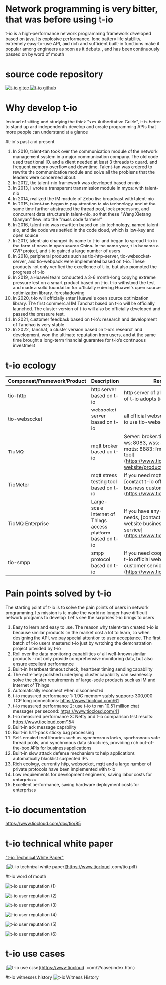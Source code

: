 # Network programming is very bitter, that was before using t-io
t-io is a high-performance network programming framework developed based on java. Its explosive performance, long battery life stability, extremely easy-to-use API, and rich and sufficient built-in functions make it popular among engineers as soon as it debuts. , and has been continuously passed on by word of mouth

# source code repository
[![t-io gitee](https://www.tiocloud.com/2/imgs/product/tio/mayun.png) ](https://gitee.com/tywo45/t-io)
[![t-io github](https://www.tiocloud.com/2/imgs/product/tio/Github.png) ](https://github.com/tywo45/t-io)


# Why develop t-io
Instead of sitting and studying the thick "xxx Authoritative Guide", it is better to stand up and independently develop and create programming APIs that more people can understand at a glance

#t-io's past and present
1. In 2010, talent-tan took over the communication module of the network management system in a major communication company. The old code used traditional IO, and a client needed at least 3 threads to guard, and frequent memory overflow and downtime. Talent-tan was ordered to rewrite the communication module and solve all the problems that the leaders were concerned about.
2. In 2012, the talent-nio framework was developed based on nio
3. In 2013, I wrote a transparent transmission module in mycat with talent-nio
4. In 2014, realized the IM module of Zebo live broadcast with talent-nio
5. In 2015, talent-tan began to pay attention to aio technology, and at the same time further abstracted the thread pool, lock processing, and concurrent data structure in talent-nio, so that these "Wang Xietang Qianyan" flew into the "mass code farmers"
6. In 2016, talent-nio was rewritten based on aio technology, named talent-aio, and the code was settled in the code cloud, which is low-key and open source
7. In 2017, talent-aio changed its name to t-io, and began to spread t-io in the form of news in open source China. In the same year, t-io became a GVP project, and t-io gained a large number of users
8. In 2018, peripheral products such as tio-http-server, tio-websocket-server, and tio-webpack were implemented based on t-io. These products not only verified the excellence of t-io, but also promoted the progress of t-io
9. In 2019, a Huawei team conducted a 3-6 month-long copying extreme pressure test on a smart product based on t-io. t-io withstood the test and made a solid foundation for officially entering Huawei's open source optimization library. foreshadowing
10. In 2020, t-io will officially enter Huawei's open source optimization library. The first commercial IM Tanchat based on t-io will be officially launched. The cluster version of t-io will also be officially developed and passed the pressure test.
11. In 2021, customer feedback based on t-io's research and development of Tanchao is very stable
12. In 2022, Tanchat, a cluster version based on t-io’s research and development, won the ultimate reputation from users, and at the same time brought a long-term financial guarantee for t-io’s continuous investment

# t-io ecology

| Component/Framework/Product | Description | Remarks |
| ----- | ----- | ----- |
| tio-http | http server based on t-io | http server of all official products of t-io adopts tio-http |
| tio-websocket | websocket server based on t-io | all official websocket servers of t-io use tio-websocket |
| TioMQ | mqtt broker based on t-io | Server: broker.tiomq.com; Port: ws: 8083, wss: 8084, mqtt: 1883, mqtts: 8883; [mqtt-client test tool] (https://www.tiocloud.com/tiomq-website/product/client.html) |
| TioMeter | mqtt stress testing tool based on t-io | If you need mqtt stress testing, [contact t-io official website business customer service] (https://www.tiocloud.com) |
| TioMQ Enterprise | Large-scale Internet of Things access platform based on t-io | If you have any cooperation needs, [contact t-io official website business customer service] (https://www.tiocloud.com) |
| tio-smpp | smpp protocol based on t-io | If you need cooperation, [contact t-io official website business customer service] (https://www.tiocloud.com) |

# Pain points solved by t-io
The starting point of t-io is to solve the pain points of users in network programming. Its mission is to make the world no longer have difficult network programs to develop. Let's see the surprises t-io brings to users
1. Easy to learn and easy to use. The reason why talent-tan created t-io is because similar products on the market cost a lot to learn, so when designing the API, we pay special attention to user acceptance. The first batch of t-io users mastered t-io just by watching the demonstration project provided by t-io
2. Roll over the data monitoring capabilities of all well-known similar products - not only provide comprehensive monitoring data, but also ensure excellent performance
3. Built-in heartbeat timeout check, heartbeat timing sending capability
4. The extremely polished underlying cluster capability can seamlessly solve the cluster requirements of large-scale products such as IM and Internet of Things
5. Automatically reconnect when disconnected
6. t-io measured performance 1: 1.9G memory stably supports 300,000 TCP long connections: https://www.tiocloud.com/61
7. t-io measured performance 2: use t-io to run 10.51 million chat messages per second: https://www.tiocloud.com/41
8. t-io measured performance 3: Netty and t-io comparison test results: https://www.tiocloud.com/154
9. Built-in ack message capability
10. Built-in half-pack sticky bag processing
11. Self-created tool libraries such as synchronous locks, synchronous safe thread pools, and synchronous data structures, providing rich out-of-the-box APIs for business applications
12. Built-in slow attack defense mechanism to help applications automatically blacklist suspected IPs
13. Rich ecology, currently http, websocket, mqtt and a large number of private protocols have been implemented with t-io
14. Low requirements for development engineers, saving labor costs for enterprises
15. Excellent performance, saving hardware deployment costs for enterprises

# t-io documentation
https://www.tiocloud.com/doc/tio/85

# t-io technical white paper
["t-io Technical White Paper"](https://www.tiocloud.com/tio.pdf)

[![t-io technical white paper](https://images.gitee.com/uploads/images/2021/1123/155602_fde63447_355738.jpeg "t-io technical white paper.jpg")](https://www.tiocloud .com/tio.pdf)


#t-io word of mouth

![t-io user reputation (1)](https://res.tiocloud.com/202111/blog/upload/img/50/8931/1119484/88097537/74541310905/47/165441/1465242802995732480_sm.jpeg "t- io user word of mouth 1.jpg")

![t-io user reputation (2)](https://res.tiocloud.com/202111/blog/upload/img/50/8931/1119484/88097537/74541310905/30/165441/1465242803872342016_sm.jpeg "t- io user word of mouth 2.jpg")

![t-io user reputation (3)](https://res.tiocloud.com/202111/blog/upload/img/50/8931/1119484/88097537/74541310905/20/165442/1465242804337909760_sm.jpeg "t- io user word of mouth 3.jpg")

![t-io user reputation (4)](https://res.tiocloud.com/202111/blog/upload/img/50/8931/1119484/88097537/74541310905/90/165441/1465242803121561600_sm.jpeg "t- io user word of mouth 4.jpg")

![t-io user reputation (5)](https://res.tiocloud.com/202111/blog/upload/img/50/8931/1119484/88097537/74541310905/29/165441/1465242803469688832_sm.jpeg "t- io user word of mouth 5.jpg")

![t-io user reputation (6)](https://res.tiocloud.com/202111/blog/upload/img/50/8931/1119484/88097537/74541310905/41/165441/1465242802333032448_sm.jpeg "t- io user word of mouth 6.jpg")

# t-io use cases
[![t-io use case](https://images.gitee.com/uploads/images/2021/1123/155431_8a7ea725_355738.jpeg "t-io use case.jpg")](https://www.tiocloud .com/2/case/index.html)

#t-io witnesses history
![t-io Witness History](https://images.gitee.com/uploads/images/2021/1123/155507_3cff18d2_355738.jpeg "t-io Witness History.jpg")
